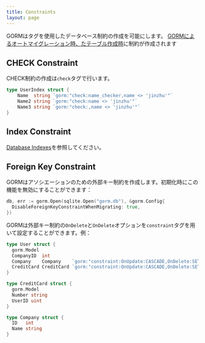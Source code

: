 ```yaml
---
title: Constraints
layout: page
---
```


GORMはタグを使用したデータベース制約の作成を可能にします。 [GORMによるオートマイグレーション時、たテーブル作成時](migration.html)に制約が作成されます

## CHECK Constraint

CHECK制約の作成は`check`タグで行います。

```go
type UserIndex struct {
    Name  string `gorm:"check:name_checker,name <> 'jinzhu'"`
    Name2 string `gorm:"check:name <> 'jinzhu'"`
    Name3 string `gorm:"check:,name <> 'jinzhu'"`
}
```

## Index Constraint

[Database Indexes](indexes.html)を参照してください。

## Foreign Key Constraint

GORMはアソシエーションのための外部キー制約を作成します。初期化時にこの機能を無効にすることができます：

```go
db, err := gorm.Open(sqlite.Open("gorm.db"), &gorm.Config{
  DisableForeignKeyConstraintWhenMigrating: true,
})
```

GORMは外部キー制約の`OnDelete`と`OnDelete`オプションを`constraint`タグを用いて設定することができます。例：

```go
type User struct {
  gorm.Model
  CompanyID  int
  Company    Company    `gorm:"constraint:OnUpdate:CASCADE,OnDelete:SET NULL;"`
  CreditCard CreditCard `gorm:"constraint:OnUpdate:CASCADE,OnDelete:SET NULL;"`
}

type CreditCard struct {
  gorm.Model
  Number string
  UserID uint
}

type Company struct {
  ID   int
  Name string
}
```
